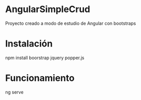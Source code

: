 # AngularSimpleCrud
Proyecto creado a modo de estudio de Angular con bootstraps

# Instalación
npm install boorstrap jquery popper.js

# Funcionamiento
ng serve
